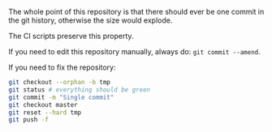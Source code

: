 The whole point of this repository is that there should ever be one commit in
the git history, otherwise the size would explode.

The CI scripts preserve this property.

If you need to edit this repository manually, always do: `git commit --amend`.

If you need to fix the repository:

```bash
git checkout --orphan -b tmp
git status # everything should be green
git commit -m "Single commit"
git checkout master
git reset --hard tmp
git push -f
```
